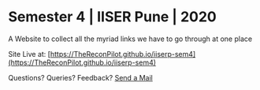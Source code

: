 # Semester 4 | IISER Pune | 2020

A Website to collect all the myriad links we have to go through at one place

Site Live at: [https://TheReconPilot.github.io/iiserp-sem4](https://TheReconPilot.github.io/iiserp-sem4)

Questions? Queries? Feedback? [Send a Mail](mailto:purva.parmar@students.iiserpune.ac.in)